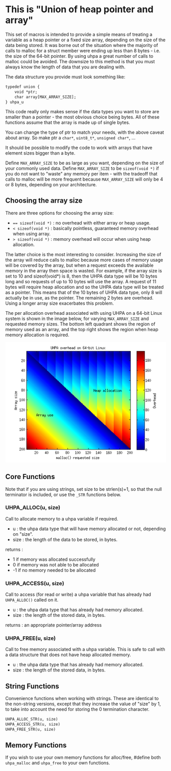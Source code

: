 This is "Union of heap pointer and array"
=========================================

This set of macros is intended to provide a simple means of treating a
variable as a heap pointer or a fixed size array, depending on the size of
the data being stored. It was borne out of the situation where the majority
of calls to malloc for a struct member were ending up less than 8 bytes -
i.e. the size of the 64-bit pointer. By using uhpa a great number of calls
to malloc could be avoided. The downsize to this method is that you must
always know the length of data that you are dealing with.

The data structure you provide must look something like:

    typedef union {
	    void *ptr;
	    char array[MAX_ARRAY_SIZE];
    } uhpa_u

This code really only makes sense if the data types you want to store are
smaller than a pointer - the most obvious choice being bytes. All of these
functions assume that the array is made up of single bytes.

You can change the type of ptr to match your needs, with the above caveat
about array. So make ptr a `char*`, `uint8_t*`, `unsigned char*`, ...

It should be possible to modify the code to work with arrays that have
element sizes bigger than a byte.

Define `MAX_ARRAY_SIZE` to be as large as you want, depending on the size of
your commonly used data. Define `MAX_ARRAY_SIZE` to be `sizeof(void *)` if you
do not want to "waste" any memory per item - with the tradeoff that calls to
malloc will be more frequent because `MAX_ARRAY_SIZE` will only be 4 or 8
bytes, depending on your architecture.


Choosing the array size
-----------------------

There are three options for choosing the array size:

* `== sizeof(void *)` : no overhead with either array or heap usage.
* `< sizeof(void *)` : basically pointless, guaranteed memory overhead when using array.
* `> sizeof(void *)` : memory overhead will occur when using heap allocation.

The latter choice is the most interesting to consider. Increasing the size of
the array will reduce calls to malloc because more cases of memory usage will
be covered by the array, but when a request exceeds the available memory in the
array then space is wasted. For example, if the array size is set to 10 and
sizeof(void\*) is 8, then the UHPA data type will be 10 bytes long and so
requests of up to 10 bytes will use the array. A request of 11 bytes will
require heap allocation and so the UHPA data type will be treated as a pointer.
This means that of the 10 bytes of UHPA data type, only 8 will actually be in
use, as the pointer. The remaining 2 bytes are overhead. Using a longer array
size exacerbates this problem.

The per allocation overhead associated with using UHPA on a 64-bit Linux system
is shown in the image below, for varying `MAX_ARRAY_SIZE` and requested memory
sizes. The bottom left quadrant shows the region of memory used as an array,
and the top right shows the region when heap memory allocation is required.

![Image of overhead](uhpa_overhead.png)


Core Functions
--------------

Note that if you are using strings, set size to be strlen(s)+1, so that the
null terminator is included, or use the `_STR` functions below.

### UHPA_ALLOC(u, size)

Call to allocate memory to a uhpa variable if required.

* u : the uhpa data type that will have memory allocated or not, depending on "size".
* size : the length of the data to be stored, in bytes.

returns :
* 1 if memory was allocated successfully
* 0 if memory was not able to be allocated
* -1 if no memory needed to be allocated

### UHPA_ACCESS(u, size)

Call to access (for read or write) a uhpa variable that has already had `UHPA_ALLOC()` called on it.

* u : the uhpa data type that has already had memory allocated.
* size : the length of the stored data, in bytes.

returns : an appropriate pointer/array address

### UHPA_FREE(u, size)

Call to free memory associated with a uhpa variable. This is safe to
call with a data structure that does not have heap allocated memory.

* u : the uhpa data type that has already had memory allocated.
* size : the length of the stored data, in bytes.
	
String Functions
----------------

Convenience functions when working with strings. These are identical to the
non-string versions, except that they increase the value of "size" by 1, to
take into account the need for storing the 0 termination character.

    UHPA_ALLOC_STR(u, size)
    UHPA_ACCESS_STR(u, size)
    UHPA_FREE_STR(u, size)
	
Memory Functions
----------------

If you wish to use your own memory functions for alloc/free, #define both
`uhpa_malloc` and `uhpa_free` to your own functions.

